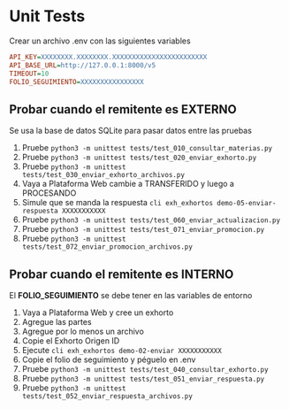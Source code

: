 # Unit Tests

Crear un archivo .env con las siguientes variables

```ini
API_KEY=XXXXXXXX.XXXXXXXX.XXXXXXXXXXXXXXXXXXXXXXXX
API_BASE_URL=http://127.0.0.1:8000/v5
TIMEOUT=10
FOLIO_SEGUIMIENTO=XXXXXXXXXXXXXXXX
```

## Probar cuando el remitente es EXTERNO

Se usa la base de datos SQLite para pasar datos entre las pruebas

1. Pruebe `python3 -m unittest tests/test_010_consultar_materias.py`
2. Pruebe `python3 -m unittest tests/test_020_enviar_exhorto.py`
3. Pruebe `python3 -m unittest tests/test_030_enviar_exhorto_archivos.py`
4. Vaya a Plataforma Web cambie a TRANSFERIDO y luego a PROCESANDO
5. Simule que se manda la respuesta `cli exh_exhortos demo-05-enviar-respuesta XXXXXXXXXXX`
6. Pruebe `python3 -m unittest tests/test_060_enviar_actualizacion.py`
7. Pruebe `python3 -m unittest tests/test_071_enviar_promocion.py`
8. Pruebe `python3 -m unittest tests/test_072_enviar_promocion_archivos.py`

## Probar cuando el remitente es INTERNO

El **FOLIO_SEGUIMIENTO** se debe tener en las variables de entorno

1. Vaya a Plataforma Web y cree un exhorto
2. Agregue las partes
3. Agregue por lo menos un archivo
4. Copie el Exhorto Origen ID
5. Ejecute `cli exh_exhortos demo-02-enviar XXXXXXXXXXX`
6. Copie el folio de seguimiento y péguelo en .env
7. Pruebe `python3 -m unittest tests/test_040_consultar_exhorto.py`
8. Pruebe `python3 -m unittest tests/test_051_enviar_respuesta.py`
9. Pruebe `python3 -m unittest tests/test_052_enviar_respuesta_archivos.py`
